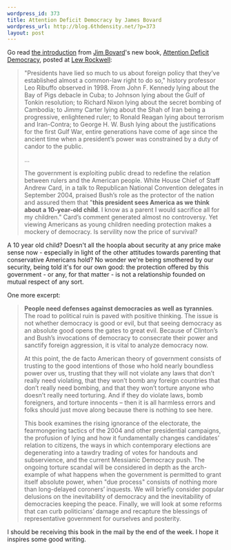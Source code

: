 ```yaml
--- 
wordpress_id: 373
title: Attention Deficit Democracy by James Bovard
wordpress_url: http://blog.6thdensity.net/?p=373
layout: post
---
```

Go read <a href="http://www.lewrockwell.com/bovard/bovard19.html">the introduction</a> from <a href="http://jimbovard.com/blog/">Jim Bovard</a>'s new book, <a href="http://www.amazon.com/gp/product/1403971080/qid=1138632338/sr=8-1/ref=pd_bbs_1/002-1336955-3653663?n=507846&s=books&v=glance">Attention Deficit Democracy</a>, posted at <a href="http://lewrockwell.com">Lew Rockwell</a>:
<blockquote>"Presidents have lied so much to us about foreign policy that they’ve established almost a common-law right to do so," history professor Leo Ribuffo observed in 1998. From John F. Kennedy lying about the Bay of Pigs debacle in Cuba; to Johnson lying about the Gulf of Tonkin resolution; to Richard Nixon lying about the secret bombing of Cambodia; to Jimmy Carter lying about the Shah of Iran being a progressive, enlightened ruler; to Ronald Reagan lying about terrorism and Iran-Contra; to George H. W. Bush lying about the justifications for the first Gulf War, entire generations have come of age since the ancient time when a president’s power was constrained by a duty of candor to the public.

...

The government is exploiting public dread to redefine the relation between rulers and the American people. White House Chief of Staff Andrew Card, in a talk to Republican National Convention delegates in September 2004, praised Bush’s role as the protector of the nation and assured them that "<strong>this president sees America as we think about a 10-year-old child</strong>. I know as a parent I would sacrifice all for my children." Card’s comment generated almost no controversy. Yet viewing Americans as young children needing protection makes a mockery of democracy. Is servility now the price of survival?</blockquote>
A 10 year old child? Doesn't all the hoopla about security at any price make sense now - especially in light of the other attitudes towards parenting that conservative Americans hold? No wonder we're being smothered by our security, being told it's for our own good: the protection offered by this government - or any, for that matter - is not a relationship founded on mutual respect of any sort.

One more excerpt:
<blockquote><strong>People need defenses against democracies as well as tyrannies</strong>. The road to political ruin is paved with positive thinking. The issue is not whether democracy is good or evil, but that seeing democracy as an absolute good opens the gates to great evil. Because of Clinton’s and Bush’s invocations of democracy to consecrate their power and sanctify foreign aggression, it is vital to analyze democracy now.

At this point, the de facto American theory of government consists of trusting to the good intentions of those who hold nearly boundless power over us, trusting that they will not violate any laws that don’t really need violating, that they won’t bomb any foreign countries that don’t really need bombing, and that they won’t torture anyone who doesn’t really need torturing. And if they do violate laws, bomb foreigners, and torture innocents – then it is all harmless errors and folks should just move along because there is nothing to see here.

This book examines the rising ignorance of the electorate, the fearmongering tactics of the 2004 and other presidential campaigns, the profusion of lying and how it fundamentally changes candidates’ relation to citizens, the ways in which contemporary elections are degenerating into a tawdry trading of votes for handouts and subservience, and the current Messianic Democracy push. The ongoing torture scandal will be considered in depth as the arch-example of what happens when the government is permitted to grant itself absolute power, when "due process" consists of nothing more than long-delayed coroners’ inquests. We will briefly consider popular delusions on the inevitability of democracy and the inevitability of democracies keeping the peace. Finally, we will look at some reforms that can curb politicians’ damage and recapture the blessings of representative government for ourselves and posterity.</blockquote>
I should be receiving this book in the mail by the end of the week.  I hope it inspires some good writing.
